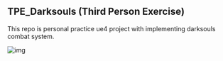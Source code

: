 ## TPE_Darksouls (Third Person Exercise)

This repo is personal practice ue4 project with implementing darksouls combat system.



![img](https://imgur.com/ZhJ8VdJ.png)

